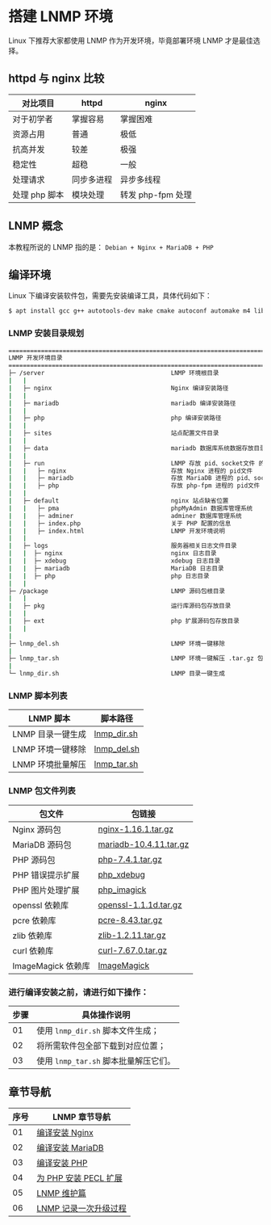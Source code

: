 # 搭建 LNMP 环境

Linux 下推荐大家都使用 LNMP 作为开发环境，毕竟部署环境 LNMP 才是最佳选择。

## httpd 与 nginx 比较

| 对比项目      | httpd      | nginx             |
| ------------- | ---------- | ----------------- |
| 对于初学者    | 掌握容易   | 掌握困难          |
| 资源占用      | 普通       | 极低              |
| 抗高并发      | 较差       | 极强              |
| 稳定性        | 超稳       | 一般              |
| 处理请求      | 同步多进程 | 异步多线程        |
| 处理 php 脚本 | 模块处理   | 转发 php-fpm 处理 |

## LNMP 概念

本教程所说的 LNMP 指的是： `Debian + Nginx + MariaDB + PHP`

## 编译环境

Linux 下编译安装软件包，需要先安装编译工具，具体代码如下：

```sh
$ apt install gcc g++ autotools-dev make cmake autoconf automake m4 libtool
```

### LNMP 安装目录规划

```sh
================================================================================
LNMP 开发环境目录
================================================================================
├─ /server                                   LNMP 环境根目录
|   |
|   ├─ nginx                                 Nginx 编译安装路径
|   |
|   ├─ mariadb                               mariadb 编译安装路径
|   |
|   ├─ php                                   php 编译安装路径
|   |
|   ├─ sites                                 站点配置文件目录
|   |
|   ├─ data                                  mariadb 数据库系统数据存放目录
|   |
|   ├─ run                                   LNMP 存放 pid、socket文件 的根目录
|   |   ├─ nginx                             存放 Nginx 进程的 pid文件
|   |   ├─ mariadb                           存放 MariaDB 进程的 pid、socket文件
|   |   ├─ php                               存放 php-fpm 进程的 pid文件
|   |
|   ├─ default                               nginx 站点缺省位置
|   |   ├─ pma                               phpMyAdmin 数据库管理系统
|   |   ├─ adminer                           adminer 数据库管理系统
|   |   ├─ index.php                         关于 PHP 配置的信息
|   |   ├─ index.html                        LNMP 开发环境说明
|   |
|   ├─ logs                                  服务器相关日志文件目录
|   |  ├─ nginx                              nginx 日志目录
|   |  ├─ xdebug                             xdebug 日志目录
|   |  ├─ mariadb                            MariaDB 日志目录
|   |  ├─ php                                php 日志目录
|   |
├─ /package                                  LNMP 源码包根目录
|   |
|   ├─ pkg                                   运行库源码包存放目录
|   |
|   ├─ ext                                   php 扩展源码包存放目录
|   |
|
├─ lnmp_del.sh                               LNMP 环境一键移除
|
├─ lnmp_tar.sh                               LNMP 环境一键解压 .tar.gz 包
|
└─ lnmp_dir.sh                               LNMP 目录一键生成
```

### LNMP 脚本列表

| LNMP 脚本         | 脚本路径                                 |
| ----------------- | ---------------------------------------- |
| LNMP 目录一键生成 | [lnmp_dir.sh](./lnmp/source/lnmp_dir.sh) |
| LNMP 环境一键移除 | [lnmp_del.sh](./lnmp/source/lnmp_del.sh) |
| LNMP 环境批量解压 | [lnmp_tar.sh](./lnmp/source/lnmp_tar.sh) |

### LNMP 包文件列表

| 包文件             | 包链接                                                    |
| ------------------ | --------------------------------------------------------- |
| Nginx 源码包       | [nginx-1.16.1.tar.gz](http://nginx.org/en/download.html)  |
| MariaDB 源码包     | [mariadb-10.4.11.tar.gz](https://downloads.mariadb.org/)  |
| PHP 源码包         | [php-7.4.1.tar.gz](https://www.php.net/downloads.php)     |
| PHP 错误提示扩展   | [php_xdebug](https://pecl.php.net/package/xdebug)         |
| PHP 图片处理扩展   | [php_imagick](https://pecl.php.net/get/imagick-3.4.4.tgz) |
| openssl 依赖库     | [openssl-1.1.1d.tar.gz](https://www.openssl.org/source/)  |
| pcre 依赖库        | [pcre-8.43.tar.gz](ftp://ftp.pcre.org/pub/pcre/)          |
| zlib 依赖库        | [zlib-1.2.11.tar.gz](http://zlib.net/zlib-1.2.11.tar.gz)  |
| curl 依赖库        | [curl-7.67.0.tar.gz](https://curl.haxx.se/download.html)  |
| ImageMagick 依赖库 | [ImageMagick](https://imagemagick.org/download/)          |

### 进行编译安装之前，请进行如下操作：

| 步骤 | 具体操作说明                          |
| ---- | ------------------------------------- |
| 01   | 使用 `lnmp_dir.sh` 脚本文件生成；     |
| 02   | 将所需软件包全部下载到对应位置；      |
| 03   | 使用 `lnmp_tar.sh` 脚本批量解压它们。 |

## 章节导航

| 序号 | LNMP 章节导航                                              |
| ---- | ---------------------------------------------------------- |
| 01   | [编译安装 Nginx](./lnmp/01-编译安装nginx.md)               |
| 02   | [编译安装 MariaDB](./lnmp/02-编译安装mariadb.md)           |
| 03   | [编译安装 PHP](./lnmp/03-编译安装php.md)                   |
| 04   | [为 PHP 安装 PECL 扩展](./lnmp/04-为php安装pecl扩展.md)    |
| 05   | [LNMP 维护篇](./lnmp/05-lnmp维护篇.md)                     |
| 06   | [LNMP 记录一次升级过程](./lnmp/06-lnmp记录一次升级过程.md) |
